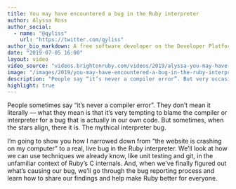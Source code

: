 ```yaml
---
title: You may have encountered a bug in the Ruby interpreter
author: Alyssa Ross
author_social:
  - name: "@qyliss"
    url: "https://twitter.com/qyliss"
author_bio_markdown: A free software developer on the Developer Platform team at FreeAgent, where she has worked on Ruby’s standard libraries and other key components of the Ruby ecosystem.
date: "2019-07-05 16:00"
layout: video
video_source: "videos.brightonruby.com/videos/2019/alyssa-you-may-have-encountered-a-bug-in-the-ruby-interpreter.mp4"
image: "/images/2019/you-may-have-encountered-a-bug-in-the-ruby-interpreter-alyssa-ross.jpg"
description: "People say “it’s never a compiler error”. But very occasionally... it is."
highlight: true
---
```


People sometimes say “it’s never a compiler error”. They don’t mean it literally — what they mean is that it’s very tempting to blame the compiler or interpreter for a bug that is actually in our own code. But sometimes, when the stars align, there it is. The mythical interpreter bug.

I’m going to show you how I narrowed down from “the website is crashing on my computer” to a real, live bug in the Ruby interpreter. We’ll look at how we can use techniques we already know, like unit testing and git, in the unfamiliar context of Ruby’s C internals. And, when we’ve finally figured out what’s causing our bug, we’ll go through the bug reporting process and learn how to share our findings and help make Ruby better for everyone.
